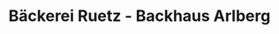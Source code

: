 ---
title: "Bäckerei Ruetz - Backhaus Arlberg"
url: /pettneu-am-arlberg/baeckerei-ruetz-backhaus-arlberg/
shop: Bäckerei
---